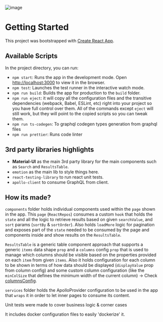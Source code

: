 ![image](https://github.com/jottaxwds/my-react-repo-explorer/assets/35625576/23782a5a-53d9-4a7a-8f1b-8182805617a8)

# Getting Started

This project was bootstrapped with [Create React App](https://github.com/facebook/create-react-app).

## Available Scripts

In the project directory, you can run:

- `npm start`: Runs the app in the development mode. Open [http://localhost:3000](http://localhost:3000) to view it in the browser.
- `npm test`: Launches the test runner in the interactive watch mode.
- `npm run build`: Builds the app for production to the `build` folder.
- `npm run eject`: it will copy all the configuration files and the transitive dependencies (webpack, Babel, ESLint, etc) right into your project so you have full control over them. All of the commands except `eject` will still work, but they will point to the copied scripts so you can tweak them.
- `npm run ts-codegen`: To graphql codegen types generation from graphql files
- `npm run prettier`: Runs code linter
## 3rd party libraries highlights

- **Material-UI** as the main 3rd party library for the main components such as `Search` and `ResultsTable`.
- `emotion` as the main lib to style things here.
- `react-testing-library` to run react unit tests.
- `apollo-client` to consume GraphQL from client.

## How its made?

`components` folder holds individual components used within the `page` shown in the app. This `page` (`ReactRepos`) consumes a custom `hook` that holds the `state` and all the logic to retrieve results based on given `searchValue`, and `sort` params (`sortBy` & `sortOrder`). Also holds `loadMore` logic for pagination and exposes part of the `state` needed to be consumed by the page and components inside and show results on the `ResultsTable`.

`ResultsTable` is a generic table component approach that supports a generic `items` data shape `prop` and a `columns` config `prop` that is used to manage which columns should be visible based on the properties provided on each `item` from given `items`. Also it holds configuration for each column to be shown in terms of how data should be displayed (`displayValue` prop from column config) and some custom column configuration (like the `minColSize` that defines the minimum width of the current column) -> Check [columnsConfig](https://github.com/jottaxwds/my-react-repo-explorer/blob/master/src/components/ResultsTable/columnsConfig.tsx).

`services` folder holds the ApolloProvider configuration to be used in the app that `wraps` it in order to let inner pages to consume its content.

Unit tests were made to cover business logic & corner cases

It includes docker configuration files to easily 'dockerize' it.
